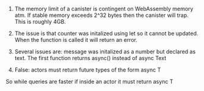 1) The memory limit of a canister is contingent on WebAssembly memory atm. If stable memory exceeds 2^32 bytes then the canister will trap. This is roughly 4GB.

2) The issue is that counter was initalized using let so it cannot be updated. When the function is called it will return an error. 

3) Several issues are: message was initalized as a number but declared as text. 
The first function returns async() instead of async Text

4) False: actors must return future types of the form async T 

So while queries are faster if inside an actor it must return async T    
